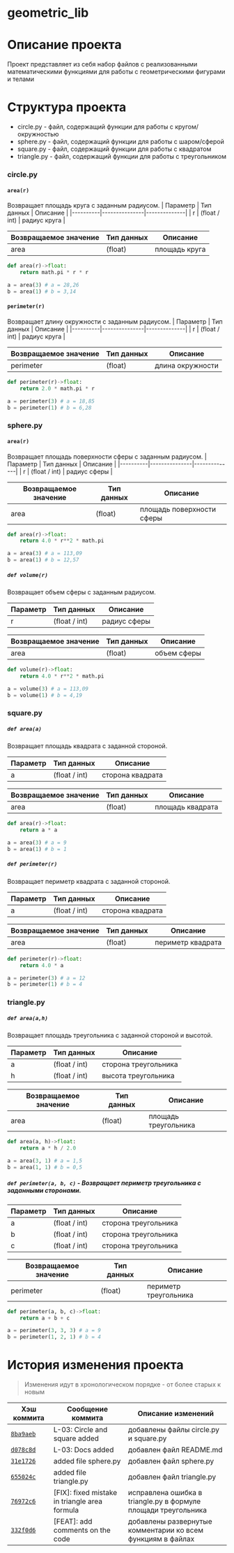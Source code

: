 # geometric_lib
# Описание проекта
Проект представляет из себя набор файлов с реализованными математическими функциями для работы с геометрическими фигурами и телами
# Структура проекта
- circle.py - файл, содержащий функции для работы с кругом/окружностью
- sphere.py - файл, содержащий функции для работы с шаром/сферой
- square.py - файл, содержащий функции для работы с квадратом
- triangle.py - файл, содержащий функции для работы с треугольником

### circle.py
#### `area(r)`
Возвращает площадь круга с заданным радиусом.
| Параметр | Тип данных    | Описание     |
|----------|---------------|--------------|
| r        | (float / int) | радиус круга |

| Возвращаемое значение | Тип данных | Описание      |
|-----------------------|------------|---------------|
| area                  | (float)    | площадь круга |

```python
def area(r)->float:
    return math.pi * r * r

a = area(3) # a = 28,26
b = area(1) # b = 3,14
``` 

#### `perimeter(r)`
Возвращает длину окружности с заданным радиусом.
| Параметр | Тип данных    | Описание     |
|----------|---------------|--------------|
| r        | (float / int) | радиус круга |

| Возвращаемое значение | Тип данных | Описание         |
|-----------------------|------------|------------------|
| perimeter             | (float)    | длина окружности |

```python
def perimeter(r)->float:
    return 2.0 * math.pi * r

a = perimeter(3) # a = 18,85
b = perimeter(1) # b = 6,28
``` 

### sphere.py
#### `area(r)`
Возвращает площадь поверхности сферы с заданным радиусом.
| Параметр | Тип данных    | Описание     |
|----------|---------------|--------------|
| r        | (float / int) | радиус сферы |

| Возвращаемое значение | Тип данных | Описание                  |
|-----------------------|------------|---------------------------|
| area                  | (float)    | площадь поверхности сферы |

```python
def area(r)->float:
    return 4.0 * r**2 * math.pi

a = area(3) # a = 113,09
b = area(1) # b = 12,57
``` 

##### `def volume(r)` 
Возвращает объем сферы с заданным радиусом.

| Параметр | Тип данных    | Описание     |
|----------|---------------|--------------|
| r        | (float / int) | радиус сферы |

| Возвращаемое значение | Тип данных | Описание    |
|-----------------------|------------|-------------|
| area                  | (float)    | объем сферы |

```python
def volume(r)->float:
    return 4.0 * r**2 * math.pi

a = volume(3) # a = 113,09
b = volume(1) # b = 4,19
``` 

### square.py
##### `def area(a)` 
Возвращает площадь квадрата с заданной стороной.

| Параметр | Тип данных    | Описание         |
|----------|---------------|------------------|
| a        | (float / int) | сторона квадрата |

| Возвращаемое значение | Тип данных | Описание         |
|-----------------------|------------|------------------|
| area                  | (float)    | площадь квадрата |
```python
def area(r)->float:
    return a * a

a = area(3) # a = 9
b = area(1) # b = 1
``` 
##### `def perimeter(r)`
Возвращает периметр квадрата с заданной стороной.

| Параметр | Тип данных    | Описание         |
|----------|---------------|------------------|
| a        | (float / int) | сторона квадрата |

| Возвращаемое значение | Тип данных | Описание          |
|-----------------------|------------|-------------------|
| area                  | (float)    | периметр квадрата |

```python
def perimeter(r)->float:
    return 4.0 * a

a = perimeter(3) # a = 12
b = perimeter(1) # b = 4
``` 

### triangle.py
##### `def area(a,h)` 
Возвращает площадь треугольника с заданной стороной и высотой.

| Параметр | Тип данных    | Описание             |
|----------|---------------|----------------------|
| a        | (float / int) | сторона треугольника |
| h        | (float / int) | высота треугольника  |

| Возвращаемое значение | Тип данных | Описание             |
|-----------------------|------------|----------------------|
| area                  | (float)    | площадь треугольника |

```python
def area(a, h)->float:
    return a * h / 2.0

a = area(3, 1) # a = 1,5
b = area(1, 1) # b = 0,5
``` 

##### `def perimeter(a, b, c)` - Возвращает периметр треугольника с заданными сторонами.

| Параметр | Тип данных    | Описание             |
|----------|---------------|----------------------|
| a        | (float / int) | сторона треугольника |
| b        | (float / int) | сторона треугольника |
| c        | (float / int) | сторона треугольника |

| Возвращаемое значение | Тип данных | Описание              |
|-----------------------|------------|-----------------------|
| perimeter             | (float)    | периметр треугольника |

```python
def perimeter(a, b, c)->float:
    return a + b + c

a = perimeter(3, 3, 3) # a = 9
b = perimeter(1, 2, 1) # b = 4
``` 

# История изменения проекта
> Изменения идут в хронологическом порядке - от более старых к новым

| Хэш коммита                                                                                             | Сообщение коммита                             | Описание изменений                                             |
|---------------------------------------------------------------------------------------------------------|-----------------------------------------------|----------------------------------------------------------------|
| [`8ba9aeb`](https://github.com/AbubiBoba/geometric_lib/commit/8ba9aeb3cea847b63a91ac378a2a6db758682460) | L-03: Circle and square added                 | добавлены файлы circle.py и square.py                          |
| [`d078c8d`](https://github.com/AbubiBoba/geometric_lib/commit/d078c8d9ee6155f3cb0e577d28d337b791de28e2) | L-03: Docs added                              | добавлен файл README.md                                        |
| [`31e1726`](https://github.com/AbubiBoba/geometric_lib/commit/31e1726c6a5d88a4164be0ae5a989cbad00915f8) | added file sphere.py                          | добавлен файл sphere.py                                        |
| [`655024c`](https://github.com/AbubiBoba/geometric_lib/commit/655024c7f251142dc2609999b118b85ff50b3e2d) | added file triangle.py                        | добавлен файл triangle.py                                      |
| [`76972c6`](https://github.com/AbubiBoba/geometric_lib/commit/76972c6fdc20350a236cf30715cc5b6bdeda5233) | [FIX]: fixed mistake in triangle area formula | исправлена ошибка в triangle.py в формуле площади треугольника |
| [`332f0d6`](https://github.com/AbubiBoba/geometric_lib/commit/332f0d66904f50bc72d0282965658c9bf8c8a7d8) | [FEAT]: add comments on the code              | добавлены развернутые комментарии ко всем функциям в файлах    |
